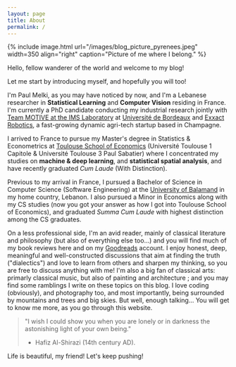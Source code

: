 ```yaml
---
layout: page
title: About
permalink: /
---
```


{% include image.html url="/images/blog_picture_pyrenees.jpeg" width=350 align="right" caption="Picture of me where I belong." %}

Hello, fellow wanderer of the world and welcome to my blog! 

Let me start by introducing myself, and hopefully you will too! 

I'm Paul Melki, as you may have noticed by now, and I'm a Lebanese researcher in **Statistical Learning** and **Computer Vision** residing in France. I'm currently a PhD candidate conducting my industrial research jointly with
[Team MOTIVE at the IMS Laboratory](https://www.ims-bordeaux.fr/en/recherche/research/116-signal-and-image-processing/motive/184-MOTIVE)
at [Université de Bordeaux](https://www.u-bordeaux.fr/) and [Exxact Robotics](https://exxact-robotics.com/en/), a fast-growing dynamic agri-tech startup based in Champagne.

I arrived to France to pursue my Master's degree in Statistics & Econometrics at [Toulouse School of Economics](https://www.tse-fr.eu/) (Université Toulouse 1 Capitole & 
Université Toulouse 3 Paul Sabatier) where I concentrated my studies on **machine & deep learning**, and **statistical spatial analysis**, and have recently graduated *Cum Laude* (With Distinction).

Previous to my arrival in France, I pursued a Bachelor of Science in Computer Science (Software Engineering) at the 
[University of Balamand](http://www.balamand.edu.lb/home/Pages/default.aspx) in my home country, Lebanon. I also pursued 
a Minor in Economics along with my CS studies (now you got your answer as how I got into Toulouse School of Economics),
and graduated *Summa Cum Laude* with highest distinction among the CS graduates.

On a less professional side, I'm an avid reader, mainly of classical literature and philosophy (but also of everything else too...) and you will
find much of my book reviews here and on my [Goodreads](https://www.goodreads.com/paulmelki) account. I enjoy honest, deep, meaningful and well-constructed discussions that aim at finding the truth ("dialectics") and love to learn from others and sharpen my thinking, so you are free to discuss anything with me! I'm also a big fan of classical arts:
primarly classical music, but also of painting and architecture ; and you may find some ramblings I write on these topics on this blog. 
I love coding (obviously), and photography too, and most importantly, being surrounded by mountains and
trees and big skies. But well, enough talking... You will get to know me more, as you go through this website. 

> "I wish I could show you when you are lonely or in darkness the astonishing light of your own being."
> - Hafiz Al-Shirazi (14th century AD).

Life is beautiful, my friend! Let's keep pushing! 